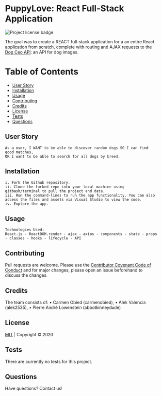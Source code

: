 # PuppyLove: React Full-Stack Application

![Project license badge](https://img.shields.io/badge/license-MIT-brightgreen)

The goal was to create a REACT full-stack application for a an entire React application from scratch, complete with routing and AJAX requests to the [Dog Ceo API](https://dog.ceo/dog-api/): an API for dog images. 

# Table of Contents
  * [User Story](#User-Story)
  * [Installation](#Installation)
  * [Usage](#Usage)
  * [Contributing](#Contributing)
  * [Credits](#Credits)
  * [License](#License)
  * [Tests](#License)
  * [Questions](#Questions)

## User Story
```
As a user, I WANT to be able to discover random dogs SO I can find good matches,
OR I want to be able to search for all dogs by breed.
```

## Installation
```
i. Fork the Github repository.
ii. Clone the forked repo into your local machine using gitbash/terminal to pull the project and data.
iii. Run the command-lines to run the app functionality. You can also access the files and assets via Visual Studio to view the code. 
iv. Explore the app.
```

## Usage
```
Technologies Used:
React.js - ReactDOM.render - ajax - axios - components - state - props - classes - hooks - lifecycle - API
```

## Contributing
Pull requests are welcome. Please use the [Contributor Covenant Code of Conduct](https://www.contributor-covenant.org/version/2/0/code_of_conduct/code_of_conduct.md) and for major changes, please open an issue beforehand to discuss the changes.

## Credits
The team consists of: • Carmen Obied (carmenobied), • Alek Valencia (alek2535), • Pierre André Lowenstein (abbotkinneydude)

## License 
[MIT](https://github.com/carmenobied/Workout-Tracker/blob/master/LICENSE) | Copyright © 2020

## Tests 
There are currently no tests for this project.

## Questions  
Have questions? Contact us!
